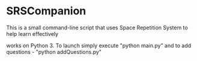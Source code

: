 # SRSCompanion
This is a small command-line script that uses Space Repetition System to help learn effectively

works on Python 3. To launch simply execute "python main.py" and to add questions - "python addQuestions.py"
